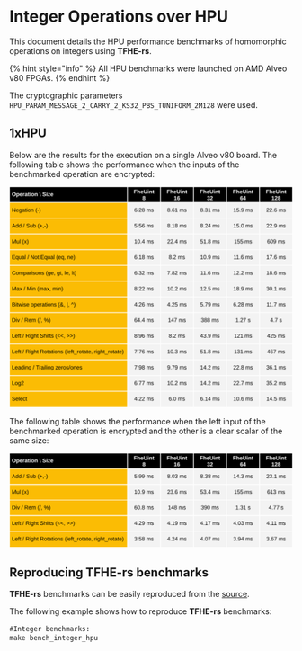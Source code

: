 # Integer Operations over HPU

This document details the HPU performance benchmarks of homomorphic operations on integers using **TFHE-rs**.

{% hint style="info" %}
All HPU benchmarks were launched on AMD Alveo v80 FPGAs.
{% endhint %}

The cryptographic parameters `HPU_PARAM_MESSAGE_2_CARRY_2_KS32_PBS_TUNIFORM_2M128` were used.

## 1xHPU
Below are the results for the execution on a single Alveo v80 board.
The following table shows the performance when the inputs of the benchmarked operation are encrypted:

![](../../../_static/hpu_integer_benchmark_hpux1_tuniform_2m128_ciphertext.svg)

The following table shows the performance when the left input of the benchmarked operation is encrypted and the other is a clear scalar of the same size:

![](../../../_static/hpu_integer_benchmark_hpux1_tuniform_2m128_plaintext.svg)

## Reproducing TFHE-rs benchmarks

**TFHE-rs** benchmarks can be easily reproduced from the [source](https://github.com/zama-ai/tfhe-rs).

The following example shows how to reproduce **TFHE-rs** benchmarks:

```shell
#Integer benchmarks:
make bench_integer_hpu
```
